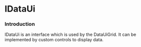 # IDataUi

### Introduction

IDataUi is an interface which is used by the DataUiGrid. It can be implemented by custom controls to display data.
